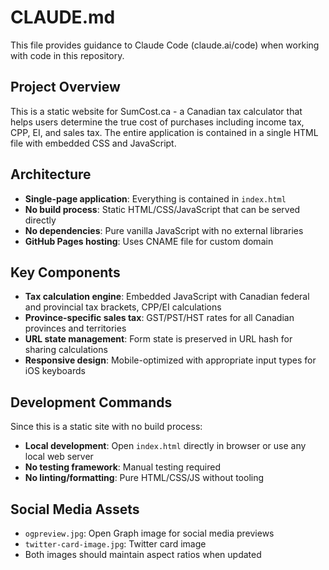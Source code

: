 # CLAUDE.md

This file provides guidance to Claude Code (claude.ai/code) when working with code in this repository.

## Project Overview

This is a static website for SumCost.ca - a Canadian tax calculator that helps users determine the true cost of purchases including income tax, CPP, EI, and sales tax. The entire application is contained in a single HTML file with embedded CSS and JavaScript.

## Architecture

- **Single-page application**: Everything is contained in `index.html`
- **No build process**: Static HTML/CSS/JavaScript that can be served directly
- **No dependencies**: Pure vanilla JavaScript with no external libraries
- **GitHub Pages hosting**: Uses CNAME file for custom domain

## Key Components

- **Tax calculation engine**: Embedded JavaScript with Canadian federal and provincial tax brackets, CPP/EI calculations
- **Province-specific sales tax**: GST/PST/HST rates for all Canadian provinces and territories
- **URL state management**: Form state is preserved in URL hash for sharing calculations
- **Responsive design**: Mobile-optimized with appropriate input types for iOS keyboards

## Development Commands

Since this is a static site with no build process:
- **Local development**: Open `index.html` directly in browser or use any local web server
- **No testing framework**: Manual testing required
- **No linting/formatting**: Pure HTML/CSS/JS without tooling

## Social Media Assets

- `ogpreview.jpg`: Open Graph image for social media previews
- `twitter-card-image.jpg`: Twitter card image
- Both images should maintain aspect ratios when updated